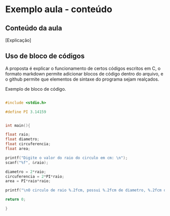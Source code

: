 # Exemplo aula - conteúdo

## Conteúdo da aula
[Explicação]

## Uso de bloco de códigos 

A proposta é explicar o funcionamento de certos códigos escritos em C, o formato markdown permite adicionar blocos de código dentro do arquivo, e o github permite que elementos de sintaxe do programa sejam realçados.

Exemplo de bloco de código.



```C

#include <stdio.h>

#define PI 3.14159


int main(){

float raio; 
float diametro;
float circuferencia;
float area;

printf("Digite o valor do raio do circulo em cm: \n");
scanf("%f", &raio);

diametro = 2*raio;
circuferencia = 2*PI*raio;
area = PI*raio*raio;

printf("\nO circulo de raio %.2fcm, possui %.2fcm de diametro, %.2fcm de circuferencia e %.2fcm^2 de area.", raio, diametro, circuferencia, area);

return 0;

}

```
